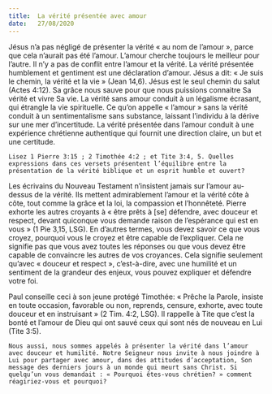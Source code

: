```yaml
---
title:  La vérité présentée avec amour
date:   27/08/2020
---
```


Jésus n’a pas négligé de présenter la vérité « au nom de l’amour », parce que cela n’aurait pas été l’amour. L’amour cherche toujours le meilleur pour l’autre. Il n’y a pas de conflit entre l’amour et la vérité. La vérité présentée humblement et gentiment est une déclaration d’amour. Jésus a dit: « Je suis le chemin, la vérité et la vie » (Jean 14,6). Jésus est le seul chemin du salut (Actes 4:12). Sa grâce nous sauve pour que nous puissions connaitre Sa vérité et vivre Sa vie. La vérité sans amour conduit à un légalisme écrasant, qui étrangle la vie spirituelle. Ce qu’on appelle « l’amour » sans la vérité conduit à un sentimentalisme sans substance, laissant l’individu à la dérive sur une mer d’incertitude. La vérité présentée dans l’amour conduit à une expérience chrétienne authentique qui fournit une direction claire, un but et une certitude.

`Lisez 1 Pierre 3:15 ; 2 Timothée 4:2 ; et Tite 3:4, 5. Quelles expressions dans ces versets présentent l’équilibre entre la présentation de la vérité biblique et un esprit humble et ouvert?`

Les écrivains du Nouveau Testament n’insistent jamais sur l’amour au-dessus de la vérité. Ils mettent admirablement l’amour et la vérité côte à côte, tout comme la grâce et la loi, la compassion et l’honnêteté. Pierre exhorte les autres croyants à « être prêts à [se] défendre, avec douceur et respect, devant quiconque vous demande raison de l’espérance qui est en vous » (1 Pie 3,15, LSG). En d’autres termes, vous devez savoir ce que vous croyez, pourquoi vous le croyez et être capable de l’expliquer. Cela ne signifie pas que vous avez toutes les réponses ou que vous devez être capable de convaincre les autres de vos croyances. Cela signifie seulement qu’avec « douceur et respect », c’est-à-dire, avec une humilité et un sentiment de la grandeur des enjeux, vous pouvez expliquer et défendre votre foi.

Paul conseille ceci à son jeune protégé Timothée: « Prêche la Parole, insiste en toute occasion, favorable ou non, reprends, censure, exhorte, avec toute douceur et en instruisant » (2 Tim. 4:2, LSG). Il rappelle à Tite que c’est la bonté et l’amour de Dieu qui ont sauvé ceux qui sont nés de nouveau en Lui (Tite 3:5).

`Nous aussi, nous sommes appelés à présenter la vérité dans l’amour avec douceur et humilité. Notre Seigneur nous invite à nous joindre à Lui pour partager avec amour, dans des attitudes d’acceptation, Son message des derniers jours à un monde qui meurt sans Christ. Si quelqu’un vous demandait : « Pourquoi êtes-vous chrétien? » comment réagiriez-vous et pourquoi?`
